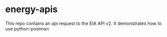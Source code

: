 # energy-apis
This repo contains an api request to the EIA API v2. It demonstrates how to use python-postman
